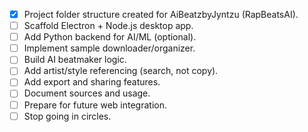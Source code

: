 - [x] Project folder structure created for AiBeatzbyJyntzu (RapBeatsAI).
- [ ] Scaffold Electron + Node.js desktop app.
- [ ] Add Python backend for AI/ML (optional).
- [ ] Implement sample downloader/organizer.
- [ ] Build AI beatmaker logic.
- [ ] Add artist/style referencing (search, not copy).
- [ ] Add export and sharing features.
- [ ] Document sources and usage.
- [ ] Prepare for future web integration.
- [ ] Stop going in circles.